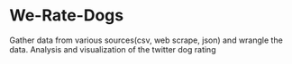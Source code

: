 # We-Rate-Dogs
Gather data from various sources(csv, web scrape, json) and wrangle the data. Analysis and visualization of the twitter dog rating
